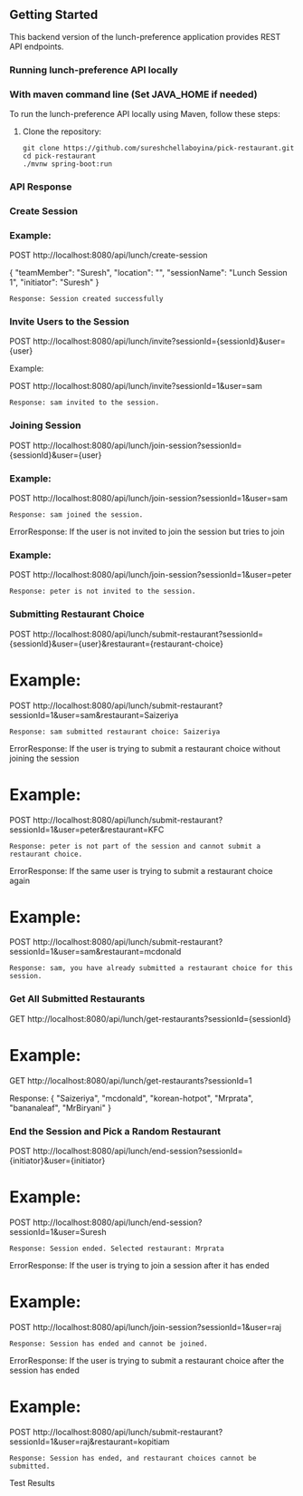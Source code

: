 ## Getting Started

This backend version of the lunch-preference application provides REST API endpoints.

### Running lunch-preference API locally
### With maven command line (Set JAVA_HOME if needed)

To run the lunch-preference API locally using Maven, follow these steps:

1. Clone the repository:

   ```
   git clone https://github.com/sureshchellaboyina/pick-restaurant.git
   cd pick-restaurant
   ./mvnw spring-boot:run
   ```

### API Response
### Create Session
### Example:

POST http://localhost:8080/api/lunch/create-session

{
  "teamMember": "Suresh",
  "location": "",
  "sessionName": "Lunch Session 1",
  "initiator": "Suresh"
}

```Response: Session created successfully```

### Invite Users to the Session
POST http://localhost:8080/api/lunch/invite?sessionId={sessionId}&user={user}

Example:

POST http://localhost:8080/api/lunch/invite?sessionId=1&user=sam

```Response: sam invited to the session.```

### Joining Session
POST http://localhost:8080/api/lunch/join-session?sessionId={sessionId}&user={user}

### Example:

POST http://localhost:8080/api/lunch/join-session?sessionId=1&user=sam

```Response: sam joined the session.```

ErrorResponse: If the user is not invited to join the session but tries to join

### Example:


POST http://localhost:8080/api/lunch/join-session?sessionId=1&user=peter

```Response: peter is not invited to the session.```

### Submitting Restaurant Choice
POST http://localhost:8080/api/lunch/submit-restaurant?sessionId={sessionId}&user={user}&restaurant={restaurant-choice}

# Example:


POST http://localhost:8080/api/lunch/submit-restaurant?sessionId=1&user=sam&restaurant=Saizeriya

```Response: sam submitted restaurant choice: Saizeriya```

ErrorResponse: If the user is trying to submit a restaurant choice without joining the session

#  Example:


POST http://localhost:8080/api/lunch/submit-restaurant?sessionId=1&user=peter&restaurant=KFC

```Response: peter is not part of the session and cannot submit a restaurant choice.```

ErrorResponse: If the same user is trying to submit a restaurant choice again

# Example:


POST http://localhost:8080/api/lunch/submit-restaurant?sessionId=1&user=sam&restaurant=mcdonald

```Response: sam, you have already submitted a restaurant choice for this session.```

### Get All Submitted Restaurants
GET http://localhost:8080/api/lunch/get-restaurants?sessionId={sessionId}

# Example:

GET http://localhost:8080/api/lunch/get-restaurants?sessionId=1

Response:
{
  "Saizeriya",
  "mcdonald",
  "korean-hotpot",
  "Mrprata",
  "bananaleaf",
  "MrBiryani"
} 

### End the Session and Pick a Random Restaurant
POST http://localhost:8080/api/lunch/end-session?sessionId={initiator}&user={initiator}

# Example:


POST http://localhost:8080/api/lunch/end-session?sessionId=1&user=Suresh

```Response: Session ended. Selected restaurant: Mrprata```

ErrorResponse: If the user is trying to join a session after it has ended

# Example:


POST http://localhost:8080/api/lunch/join-session?sessionId=1&user=raj

```Response: Session has ended and cannot be joined.```

ErrorResponse: If the user is trying to submit a restaurant choice after the session has ended

#  Example:


POST http://localhost:8080/api/lunch/submit-restaurant?sessionId=1&user=raj&restaurant=kopitiam

```Response: Session has ended, and restaurant choices cannot be submitted.```

Test Results
<!-- Include any relevant test results and information here. -->
